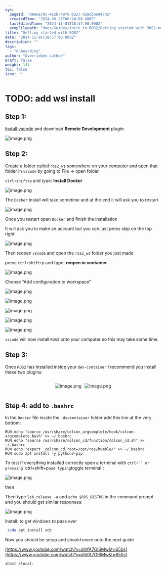 ```yaml
---
sys:
  pageId: "89e0a78c-4e2b-4070-b327-d28cb0694742"
  createdTime: "2024-08-21T00:24:00.000Z"
  lastEditedTime: "2024-11-01T18:57:00.000Z"
  propFilepath: "docs/Guides/intro_to_ROS2/Getting started with ROS2.md"
title: "Getting started with ROS2"
date: "2024-11-01T18:57:00.000Z"
description: ""
tags:
  - "Onboarding"
author: "Overridden author"
draft: false
weight: 141
toc: false
icon: ""
---
```


# TODO: add wsl install

## Step 1:

[Install vscode](https://code.visualstudio.com/download) and download **Remote Development** plugin:

![image.png](https://prod-files-secure.s3.us-west-2.amazonaws.com/d518164a-d88e-44d1-a4ee-3adb3bd8bce0/efb52993-1881-4a40-b95e-6f020334f022/image.png?X-Amz-Algorithm=AWS4-HMAC-SHA256&X-Amz-Content-Sha256=UNSIGNED-PAYLOAD&X-Amz-Credential=ASIAZI2LB466SR77S6GS%2F20250213%2Fus-west-2%2Fs3%2Faws4_request&X-Amz-Date=20250213T003616Z&X-Amz-Expires=3600&X-Amz-Security-Token=IQoJb3JpZ2luX2VjEOD%2F%2F%2F%2F%2F%2F%2F%2F%2F%2FwEaCXVzLXdlc3QtMiJHMEUCIB%2BgGwtpvpWQ6Z5wPtLtKNb4bgAolTvwKuTHGLk6Y%2F5XAiEAst3UuD2qTz3FOEnlJk%2BcneTYTrlQz1trwxyGg5RN6QEqiAQI%2Bf%2F%2F%2F%2F%2F%2F%2F%2F%2F%2FARAAGgw2Mzc0MjMxODM4MDUiDLbOP61r1%2BhjV9zy6CrcA0DYtzcYKH0mUNGHchQkSyQh1vWPKUo4k3Jgxt3H0vbobU8U8x8PCiOtcfghs5kIYOe5is%2BqPTnfNcZk%2Fx%2BIrYrYxDDE3qCxGSCAEcLWGGtZeSDv7H9sNjBMxeK%2FiEQHe%2FABNll%2F6HqqC8jtjTqmkkUFzrpLmjrHiO0sFzO2cM2S8FJ98A15DPdPqhSzt%2BA7Mk51lzrvVabf80qib66AJekUFQo8iUqACGH%2B6bj5noJfZDF%2BFrBmXHp8UEQPbzFrcevzRjmU3wXKntFZSXnEcb5UNwVyB%2FVyN%2FhKVpRvPA3lfgobsLqcYvqME4ZEQLtqDfz5VB9U9KcpAdCTkFoHVglLvLsT6jHc%2B43IKj6Hew%2Bx1LcAsPvLUUGv54%2F0DnuvcdSiBVxGEC27%2Fcve3cAGnoXfk0vQ7kYt0f6ve4M5TrXVvaZOzLodbVlBy%2FDFDJO8we4vnaH5KfJLtkqfe4LKWm4WiM9dps5mvab7lZ4dEP8lfzjL9t63tp72ay%2FBXy%2B1XVSCXamrRGwaA%2BdKdQUUUKSQSy3v7qG5iucS6hYKDMmhHjWtCFdcFV6y%2BGHEi%2FA7JcAPLZjQ%2FLyCOJcnyR%2BhVHD3uz3n0gVbc3R5%2FNJh5Ax0BKI5HIvzzlGio3ufMLjhtL0GOqUBR57UnS7U0hX6LaMVphwytrHaIyz%2FMxFHmAJoxPPFYclJsGDI2wRyyPRVNAkPkBF1SBukmsMNFK4voSEER8IhHz4bHjwBCLVnOP4%2FSsqh3tQJK8krW30bmwvc4vA8QoJPVHilN3szSrKfaPeekqMG9y4UCgxpuPEtd0wndC2xNprFVQOLVTtwhORQ3y6sr7aThcPTkLAHRzeAelR9jzgTOOFfbbTz&X-Amz-Signature=eec90ab73cb2711ca63ff452b495fc686cbb1bcc640b9b9f1a6d60b9d53e3c36&X-Amz-SignedHeaders=host&x-id=GetObject)

## Step 2:

Create a folder called `ros2_ws` somewhere on your computer and open that folder in `vscode` by going to File → open folder 

`ctrl+shift+p` and type: **Install Docker**

![image.png](https://prod-files-secure.s3.us-west-2.amazonaws.com/d518164a-d88e-44d1-a4ee-3adb3bd8bce0/2269dc0e-1cd5-47ff-bceb-c04ad9b2eab0/image.png?X-Amz-Algorithm=AWS4-HMAC-SHA256&X-Amz-Content-Sha256=UNSIGNED-PAYLOAD&X-Amz-Credential=ASIAZI2LB466SR77S6GS%2F20250213%2Fus-west-2%2Fs3%2Faws4_request&X-Amz-Date=20250213T003616Z&X-Amz-Expires=3600&X-Amz-Security-Token=IQoJb3JpZ2luX2VjEOD%2F%2F%2F%2F%2F%2F%2F%2F%2F%2FwEaCXVzLXdlc3QtMiJHMEUCIB%2BgGwtpvpWQ6Z5wPtLtKNb4bgAolTvwKuTHGLk6Y%2F5XAiEAst3UuD2qTz3FOEnlJk%2BcneTYTrlQz1trwxyGg5RN6QEqiAQI%2Bf%2F%2F%2F%2F%2F%2F%2F%2F%2F%2FARAAGgw2Mzc0MjMxODM4MDUiDLbOP61r1%2BhjV9zy6CrcA0DYtzcYKH0mUNGHchQkSyQh1vWPKUo4k3Jgxt3H0vbobU8U8x8PCiOtcfghs5kIYOe5is%2BqPTnfNcZk%2Fx%2BIrYrYxDDE3qCxGSCAEcLWGGtZeSDv7H9sNjBMxeK%2FiEQHe%2FABNll%2F6HqqC8jtjTqmkkUFzrpLmjrHiO0sFzO2cM2S8FJ98A15DPdPqhSzt%2BA7Mk51lzrvVabf80qib66AJekUFQo8iUqACGH%2B6bj5noJfZDF%2BFrBmXHp8UEQPbzFrcevzRjmU3wXKntFZSXnEcb5UNwVyB%2FVyN%2FhKVpRvPA3lfgobsLqcYvqME4ZEQLtqDfz5VB9U9KcpAdCTkFoHVglLvLsT6jHc%2B43IKj6Hew%2Bx1LcAsPvLUUGv54%2F0DnuvcdSiBVxGEC27%2Fcve3cAGnoXfk0vQ7kYt0f6ve4M5TrXVvaZOzLodbVlBy%2FDFDJO8we4vnaH5KfJLtkqfe4LKWm4WiM9dps5mvab7lZ4dEP8lfzjL9t63tp72ay%2FBXy%2B1XVSCXamrRGwaA%2BdKdQUUUKSQSy3v7qG5iucS6hYKDMmhHjWtCFdcFV6y%2BGHEi%2FA7JcAPLZjQ%2FLyCOJcnyR%2BhVHD3uz3n0gVbc3R5%2FNJh5Ax0BKI5HIvzzlGio3ufMLjhtL0GOqUBR57UnS7U0hX6LaMVphwytrHaIyz%2FMxFHmAJoxPPFYclJsGDI2wRyyPRVNAkPkBF1SBukmsMNFK4voSEER8IhHz4bHjwBCLVnOP4%2FSsqh3tQJK8krW30bmwvc4vA8QoJPVHilN3szSrKfaPeekqMG9y4UCgxpuPEtd0wndC2xNprFVQOLVTtwhORQ3y6sr7aThcPTkLAHRzeAelR9jzgTOOFfbbTz&X-Amz-Signature=3c8074ab935bb19d1279b1eb8cfa6e8f6ef30ba6a8272621b6633d55fb2e6b03&X-Amz-SignedHeaders=host&x-id=GetObject)

The `Docker` install will take sometime and at the end it will ask you to restart

![image.png](https://prod-files-secure.s3.us-west-2.amazonaws.com/d518164a-d88e-44d1-a4ee-3adb3bd8bce0/ed233f78-be33-4b1f-b89c-9c346c0e961e/image.png?X-Amz-Algorithm=AWS4-HMAC-SHA256&X-Amz-Content-Sha256=UNSIGNED-PAYLOAD&X-Amz-Credential=ASIAZI2LB466SR77S6GS%2F20250213%2Fus-west-2%2Fs3%2Faws4_request&X-Amz-Date=20250213T003616Z&X-Amz-Expires=3600&X-Amz-Security-Token=IQoJb3JpZ2luX2VjEOD%2F%2F%2F%2F%2F%2F%2F%2F%2F%2FwEaCXVzLXdlc3QtMiJHMEUCIB%2BgGwtpvpWQ6Z5wPtLtKNb4bgAolTvwKuTHGLk6Y%2F5XAiEAst3UuD2qTz3FOEnlJk%2BcneTYTrlQz1trwxyGg5RN6QEqiAQI%2Bf%2F%2F%2F%2F%2F%2F%2F%2F%2F%2FARAAGgw2Mzc0MjMxODM4MDUiDLbOP61r1%2BhjV9zy6CrcA0DYtzcYKH0mUNGHchQkSyQh1vWPKUo4k3Jgxt3H0vbobU8U8x8PCiOtcfghs5kIYOe5is%2BqPTnfNcZk%2Fx%2BIrYrYxDDE3qCxGSCAEcLWGGtZeSDv7H9sNjBMxeK%2FiEQHe%2FABNll%2F6HqqC8jtjTqmkkUFzrpLmjrHiO0sFzO2cM2S8FJ98A15DPdPqhSzt%2BA7Mk51lzrvVabf80qib66AJekUFQo8iUqACGH%2B6bj5noJfZDF%2BFrBmXHp8UEQPbzFrcevzRjmU3wXKntFZSXnEcb5UNwVyB%2FVyN%2FhKVpRvPA3lfgobsLqcYvqME4ZEQLtqDfz5VB9U9KcpAdCTkFoHVglLvLsT6jHc%2B43IKj6Hew%2Bx1LcAsPvLUUGv54%2F0DnuvcdSiBVxGEC27%2Fcve3cAGnoXfk0vQ7kYt0f6ve4M5TrXVvaZOzLodbVlBy%2FDFDJO8we4vnaH5KfJLtkqfe4LKWm4WiM9dps5mvab7lZ4dEP8lfzjL9t63tp72ay%2FBXy%2B1XVSCXamrRGwaA%2BdKdQUUUKSQSy3v7qG5iucS6hYKDMmhHjWtCFdcFV6y%2BGHEi%2FA7JcAPLZjQ%2FLyCOJcnyR%2BhVHD3uz3n0gVbc3R5%2FNJh5Ax0BKI5HIvzzlGio3ufMLjhtL0GOqUBR57UnS7U0hX6LaMVphwytrHaIyz%2FMxFHmAJoxPPFYclJsGDI2wRyyPRVNAkPkBF1SBukmsMNFK4voSEER8IhHz4bHjwBCLVnOP4%2FSsqh3tQJK8krW30bmwvc4vA8QoJPVHilN3szSrKfaPeekqMG9y4UCgxpuPEtd0wndC2xNprFVQOLVTtwhORQ3y6sr7aThcPTkLAHRzeAelR9jzgTOOFfbbTz&X-Amz-Signature=fd8f2b633dcdc4e05b007bb47a12ba63f2bac780a86c38fcc5e25048f3580de4&X-Amz-SignedHeaders=host&x-id=GetObject)

Once you restart open `Docker` and finish the installation

It will ask you to make an account but you can just press skip on the top right

![image.png](https://prod-files-secure.s3.us-west-2.amazonaws.com/d518164a-d88e-44d1-a4ee-3adb3bd8bce0/21010ad9-1659-4fd9-9f59-9932a09b2a3d/image.png?X-Amz-Algorithm=AWS4-HMAC-SHA256&X-Amz-Content-Sha256=UNSIGNED-PAYLOAD&X-Amz-Credential=ASIAZI2LB466SR77S6GS%2F20250213%2Fus-west-2%2Fs3%2Faws4_request&X-Amz-Date=20250213T003616Z&X-Amz-Expires=3600&X-Amz-Security-Token=IQoJb3JpZ2luX2VjEOD%2F%2F%2F%2F%2F%2F%2F%2F%2F%2FwEaCXVzLXdlc3QtMiJHMEUCIB%2BgGwtpvpWQ6Z5wPtLtKNb4bgAolTvwKuTHGLk6Y%2F5XAiEAst3UuD2qTz3FOEnlJk%2BcneTYTrlQz1trwxyGg5RN6QEqiAQI%2Bf%2F%2F%2F%2F%2F%2F%2F%2F%2F%2FARAAGgw2Mzc0MjMxODM4MDUiDLbOP61r1%2BhjV9zy6CrcA0DYtzcYKH0mUNGHchQkSyQh1vWPKUo4k3Jgxt3H0vbobU8U8x8PCiOtcfghs5kIYOe5is%2BqPTnfNcZk%2Fx%2BIrYrYxDDE3qCxGSCAEcLWGGtZeSDv7H9sNjBMxeK%2FiEQHe%2FABNll%2F6HqqC8jtjTqmkkUFzrpLmjrHiO0sFzO2cM2S8FJ98A15DPdPqhSzt%2BA7Mk51lzrvVabf80qib66AJekUFQo8iUqACGH%2B6bj5noJfZDF%2BFrBmXHp8UEQPbzFrcevzRjmU3wXKntFZSXnEcb5UNwVyB%2FVyN%2FhKVpRvPA3lfgobsLqcYvqME4ZEQLtqDfz5VB9U9KcpAdCTkFoHVglLvLsT6jHc%2B43IKj6Hew%2Bx1LcAsPvLUUGv54%2F0DnuvcdSiBVxGEC27%2Fcve3cAGnoXfk0vQ7kYt0f6ve4M5TrXVvaZOzLodbVlBy%2FDFDJO8we4vnaH5KfJLtkqfe4LKWm4WiM9dps5mvab7lZ4dEP8lfzjL9t63tp72ay%2FBXy%2B1XVSCXamrRGwaA%2BdKdQUUUKSQSy3v7qG5iucS6hYKDMmhHjWtCFdcFV6y%2BGHEi%2FA7JcAPLZjQ%2FLyCOJcnyR%2BhVHD3uz3n0gVbc3R5%2FNJh5Ax0BKI5HIvzzlGio3ufMLjhtL0GOqUBR57UnS7U0hX6LaMVphwytrHaIyz%2FMxFHmAJoxPPFYclJsGDI2wRyyPRVNAkPkBF1SBukmsMNFK4voSEER8IhHz4bHjwBCLVnOP4%2FSsqh3tQJK8krW30bmwvc4vA8QoJPVHilN3szSrKfaPeekqMG9y4UCgxpuPEtd0wndC2xNprFVQOLVTtwhORQ3y6sr7aThcPTkLAHRzeAelR9jzgTOOFfbbTz&X-Amz-Signature=a21e5800d3117ef4e61a2e850cb6913d39bbe1d4cedb3c097ffb7a3a8976dbdc&X-Amz-SignedHeaders=host&x-id=GetObject)

Then reopen `vscode` and open the `ros2_ws` folder you just made

press `ctrl+shift+p` and type: **reopen in container**

![image.png](https://prod-files-secure.s3.us-west-2.amazonaws.com/d518164a-d88e-44d1-a4ee-3adb3bd8bce0/4e93b8c2-41ad-488c-8095-c74205196118/image.png?X-Amz-Algorithm=AWS4-HMAC-SHA256&X-Amz-Content-Sha256=UNSIGNED-PAYLOAD&X-Amz-Credential=ASIAZI2LB466SR77S6GS%2F20250213%2Fus-west-2%2Fs3%2Faws4_request&X-Amz-Date=20250213T003616Z&X-Amz-Expires=3600&X-Amz-Security-Token=IQoJb3JpZ2luX2VjEOD%2F%2F%2F%2F%2F%2F%2F%2F%2F%2FwEaCXVzLXdlc3QtMiJHMEUCIB%2BgGwtpvpWQ6Z5wPtLtKNb4bgAolTvwKuTHGLk6Y%2F5XAiEAst3UuD2qTz3FOEnlJk%2BcneTYTrlQz1trwxyGg5RN6QEqiAQI%2Bf%2F%2F%2F%2F%2F%2F%2F%2F%2F%2FARAAGgw2Mzc0MjMxODM4MDUiDLbOP61r1%2BhjV9zy6CrcA0DYtzcYKH0mUNGHchQkSyQh1vWPKUo4k3Jgxt3H0vbobU8U8x8PCiOtcfghs5kIYOe5is%2BqPTnfNcZk%2Fx%2BIrYrYxDDE3qCxGSCAEcLWGGtZeSDv7H9sNjBMxeK%2FiEQHe%2FABNll%2F6HqqC8jtjTqmkkUFzrpLmjrHiO0sFzO2cM2S8FJ98A15DPdPqhSzt%2BA7Mk51lzrvVabf80qib66AJekUFQo8iUqACGH%2B6bj5noJfZDF%2BFrBmXHp8UEQPbzFrcevzRjmU3wXKntFZSXnEcb5UNwVyB%2FVyN%2FhKVpRvPA3lfgobsLqcYvqME4ZEQLtqDfz5VB9U9KcpAdCTkFoHVglLvLsT6jHc%2B43IKj6Hew%2Bx1LcAsPvLUUGv54%2F0DnuvcdSiBVxGEC27%2Fcve3cAGnoXfk0vQ7kYt0f6ve4M5TrXVvaZOzLodbVlBy%2FDFDJO8we4vnaH5KfJLtkqfe4LKWm4WiM9dps5mvab7lZ4dEP8lfzjL9t63tp72ay%2FBXy%2B1XVSCXamrRGwaA%2BdKdQUUUKSQSy3v7qG5iucS6hYKDMmhHjWtCFdcFV6y%2BGHEi%2FA7JcAPLZjQ%2FLyCOJcnyR%2BhVHD3uz3n0gVbc3R5%2FNJh5Ax0BKI5HIvzzlGio3ufMLjhtL0GOqUBR57UnS7U0hX6LaMVphwytrHaIyz%2FMxFHmAJoxPPFYclJsGDI2wRyyPRVNAkPkBF1SBukmsMNFK4voSEER8IhHz4bHjwBCLVnOP4%2FSsqh3tQJK8krW30bmwvc4vA8QoJPVHilN3szSrKfaPeekqMG9y4UCgxpuPEtd0wndC2xNprFVQOLVTtwhORQ3y6sr7aThcPTkLAHRzeAelR9jzgTOOFfbbTz&X-Amz-Signature=70f8cb934f509612097ca632fcc077cc5aee63f7d3269be62817db726bb34907&X-Amz-SignedHeaders=host&x-id=GetObject)

Choose “Add configuration to workspace”

![image.png](https://prod-files-secure.s3.us-west-2.amazonaws.com/d518164a-d88e-44d1-a4ee-3adb3bd8bce0/9560b282-5060-4989-ba37-97e7b2c22476/image.png?X-Amz-Algorithm=AWS4-HMAC-SHA256&X-Amz-Content-Sha256=UNSIGNED-PAYLOAD&X-Amz-Credential=ASIAZI2LB466SR77S6GS%2F20250213%2Fus-west-2%2Fs3%2Faws4_request&X-Amz-Date=20250213T003616Z&X-Amz-Expires=3600&X-Amz-Security-Token=IQoJb3JpZ2luX2VjEOD%2F%2F%2F%2F%2F%2F%2F%2F%2F%2FwEaCXVzLXdlc3QtMiJHMEUCIB%2BgGwtpvpWQ6Z5wPtLtKNb4bgAolTvwKuTHGLk6Y%2F5XAiEAst3UuD2qTz3FOEnlJk%2BcneTYTrlQz1trwxyGg5RN6QEqiAQI%2Bf%2F%2F%2F%2F%2F%2F%2F%2F%2F%2FARAAGgw2Mzc0MjMxODM4MDUiDLbOP61r1%2BhjV9zy6CrcA0DYtzcYKH0mUNGHchQkSyQh1vWPKUo4k3Jgxt3H0vbobU8U8x8PCiOtcfghs5kIYOe5is%2BqPTnfNcZk%2Fx%2BIrYrYxDDE3qCxGSCAEcLWGGtZeSDv7H9sNjBMxeK%2FiEQHe%2FABNll%2F6HqqC8jtjTqmkkUFzrpLmjrHiO0sFzO2cM2S8FJ98A15DPdPqhSzt%2BA7Mk51lzrvVabf80qib66AJekUFQo8iUqACGH%2B6bj5noJfZDF%2BFrBmXHp8UEQPbzFrcevzRjmU3wXKntFZSXnEcb5UNwVyB%2FVyN%2FhKVpRvPA3lfgobsLqcYvqME4ZEQLtqDfz5VB9U9KcpAdCTkFoHVglLvLsT6jHc%2B43IKj6Hew%2Bx1LcAsPvLUUGv54%2F0DnuvcdSiBVxGEC27%2Fcve3cAGnoXfk0vQ7kYt0f6ve4M5TrXVvaZOzLodbVlBy%2FDFDJO8we4vnaH5KfJLtkqfe4LKWm4WiM9dps5mvab7lZ4dEP8lfzjL9t63tp72ay%2FBXy%2B1XVSCXamrRGwaA%2BdKdQUUUKSQSy3v7qG5iucS6hYKDMmhHjWtCFdcFV6y%2BGHEi%2FA7JcAPLZjQ%2FLyCOJcnyR%2BhVHD3uz3n0gVbc3R5%2FNJh5Ax0BKI5HIvzzlGio3ufMLjhtL0GOqUBR57UnS7U0hX6LaMVphwytrHaIyz%2FMxFHmAJoxPPFYclJsGDI2wRyyPRVNAkPkBF1SBukmsMNFK4voSEER8IhHz4bHjwBCLVnOP4%2FSsqh3tQJK8krW30bmwvc4vA8QoJPVHilN3szSrKfaPeekqMG9y4UCgxpuPEtd0wndC2xNprFVQOLVTtwhORQ3y6sr7aThcPTkLAHRzeAelR9jzgTOOFfbbTz&X-Amz-Signature=ed1ce2fbedb52b01fb0b2cecc974dc93d3fd6657c2b6c87ded2463f47cf1ce96&X-Amz-SignedHeaders=host&x-id=GetObject)

![image.png](https://prod-files-secure.s3.us-west-2.amazonaws.com/d518164a-d88e-44d1-a4ee-3adb3bd8bce0/2ee63f81-886b-48e8-a553-dc6e5eac99e4/image.png?X-Amz-Algorithm=AWS4-HMAC-SHA256&X-Amz-Content-Sha256=UNSIGNED-PAYLOAD&X-Amz-Credential=ASIAZI2LB466SR77S6GS%2F20250213%2Fus-west-2%2Fs3%2Faws4_request&X-Amz-Date=20250213T003616Z&X-Amz-Expires=3600&X-Amz-Security-Token=IQoJb3JpZ2luX2VjEOD%2F%2F%2F%2F%2F%2F%2F%2F%2F%2FwEaCXVzLXdlc3QtMiJHMEUCIB%2BgGwtpvpWQ6Z5wPtLtKNb4bgAolTvwKuTHGLk6Y%2F5XAiEAst3UuD2qTz3FOEnlJk%2BcneTYTrlQz1trwxyGg5RN6QEqiAQI%2Bf%2F%2F%2F%2F%2F%2F%2F%2F%2F%2FARAAGgw2Mzc0MjMxODM4MDUiDLbOP61r1%2BhjV9zy6CrcA0DYtzcYKH0mUNGHchQkSyQh1vWPKUo4k3Jgxt3H0vbobU8U8x8PCiOtcfghs5kIYOe5is%2BqPTnfNcZk%2Fx%2BIrYrYxDDE3qCxGSCAEcLWGGtZeSDv7H9sNjBMxeK%2FiEQHe%2FABNll%2F6HqqC8jtjTqmkkUFzrpLmjrHiO0sFzO2cM2S8FJ98A15DPdPqhSzt%2BA7Mk51lzrvVabf80qib66AJekUFQo8iUqACGH%2B6bj5noJfZDF%2BFrBmXHp8UEQPbzFrcevzRjmU3wXKntFZSXnEcb5UNwVyB%2FVyN%2FhKVpRvPA3lfgobsLqcYvqME4ZEQLtqDfz5VB9U9KcpAdCTkFoHVglLvLsT6jHc%2B43IKj6Hew%2Bx1LcAsPvLUUGv54%2F0DnuvcdSiBVxGEC27%2Fcve3cAGnoXfk0vQ7kYt0f6ve4M5TrXVvaZOzLodbVlBy%2FDFDJO8we4vnaH5KfJLtkqfe4LKWm4WiM9dps5mvab7lZ4dEP8lfzjL9t63tp72ay%2FBXy%2B1XVSCXamrRGwaA%2BdKdQUUUKSQSy3v7qG5iucS6hYKDMmhHjWtCFdcFV6y%2BGHEi%2FA7JcAPLZjQ%2FLyCOJcnyR%2BhVHD3uz3n0gVbc3R5%2FNJh5Ax0BKI5HIvzzlGio3ufMLjhtL0GOqUBR57UnS7U0hX6LaMVphwytrHaIyz%2FMxFHmAJoxPPFYclJsGDI2wRyyPRVNAkPkBF1SBukmsMNFK4voSEER8IhHz4bHjwBCLVnOP4%2FSsqh3tQJK8krW30bmwvc4vA8QoJPVHilN3szSrKfaPeekqMG9y4UCgxpuPEtd0wndC2xNprFVQOLVTtwhORQ3y6sr7aThcPTkLAHRzeAelR9jzgTOOFfbbTz&X-Amz-Signature=5c503798660e480eaf7f710b2e8c2d6a8eb1756ae3bc5df19170c2956f50ec34&X-Amz-SignedHeaders=host&x-id=GetObject)

![image.png](https://prod-files-secure.s3.us-west-2.amazonaws.com/d518164a-d88e-44d1-a4ee-3adb3bd8bce0/ae1580b2-b048-407e-aed9-b584224a7a04/image.png?X-Amz-Algorithm=AWS4-HMAC-SHA256&X-Amz-Content-Sha256=UNSIGNED-PAYLOAD&X-Amz-Credential=ASIAZI2LB466SR77S6GS%2F20250213%2Fus-west-2%2Fs3%2Faws4_request&X-Amz-Date=20250213T003616Z&X-Amz-Expires=3600&X-Amz-Security-Token=IQoJb3JpZ2luX2VjEOD%2F%2F%2F%2F%2F%2F%2F%2F%2F%2FwEaCXVzLXdlc3QtMiJHMEUCIB%2BgGwtpvpWQ6Z5wPtLtKNb4bgAolTvwKuTHGLk6Y%2F5XAiEAst3UuD2qTz3FOEnlJk%2BcneTYTrlQz1trwxyGg5RN6QEqiAQI%2Bf%2F%2F%2F%2F%2F%2F%2F%2F%2F%2FARAAGgw2Mzc0MjMxODM4MDUiDLbOP61r1%2BhjV9zy6CrcA0DYtzcYKH0mUNGHchQkSyQh1vWPKUo4k3Jgxt3H0vbobU8U8x8PCiOtcfghs5kIYOe5is%2BqPTnfNcZk%2Fx%2BIrYrYxDDE3qCxGSCAEcLWGGtZeSDv7H9sNjBMxeK%2FiEQHe%2FABNll%2F6HqqC8jtjTqmkkUFzrpLmjrHiO0sFzO2cM2S8FJ98A15DPdPqhSzt%2BA7Mk51lzrvVabf80qib66AJekUFQo8iUqACGH%2B6bj5noJfZDF%2BFrBmXHp8UEQPbzFrcevzRjmU3wXKntFZSXnEcb5UNwVyB%2FVyN%2FhKVpRvPA3lfgobsLqcYvqME4ZEQLtqDfz5VB9U9KcpAdCTkFoHVglLvLsT6jHc%2B43IKj6Hew%2Bx1LcAsPvLUUGv54%2F0DnuvcdSiBVxGEC27%2Fcve3cAGnoXfk0vQ7kYt0f6ve4M5TrXVvaZOzLodbVlBy%2FDFDJO8we4vnaH5KfJLtkqfe4LKWm4WiM9dps5mvab7lZ4dEP8lfzjL9t63tp72ay%2FBXy%2B1XVSCXamrRGwaA%2BdKdQUUUKSQSy3v7qG5iucS6hYKDMmhHjWtCFdcFV6y%2BGHEi%2FA7JcAPLZjQ%2FLyCOJcnyR%2BhVHD3uz3n0gVbc3R5%2FNJh5Ax0BKI5HIvzzlGio3ufMLjhtL0GOqUBR57UnS7U0hX6LaMVphwytrHaIyz%2FMxFHmAJoxPPFYclJsGDI2wRyyPRVNAkPkBF1SBukmsMNFK4voSEER8IhHz4bHjwBCLVnOP4%2FSsqh3tQJK8krW30bmwvc4vA8QoJPVHilN3szSrKfaPeekqMG9y4UCgxpuPEtd0wndC2xNprFVQOLVTtwhORQ3y6sr7aThcPTkLAHRzeAelR9jzgTOOFfbbTz&X-Amz-Signature=99432c2f99a09837e6f104cbda336f16b480f0b02ac40e99b2cd812a8dc0614e&X-Amz-SignedHeaders=host&x-id=GetObject)

![image.png](https://prod-files-secure.s3.us-west-2.amazonaws.com/d518164a-d88e-44d1-a4ee-3adb3bd8bce0/53255b28-f75e-430f-b9e3-c0ac8577e42b/image.png?X-Amz-Algorithm=AWS4-HMAC-SHA256&X-Amz-Content-Sha256=UNSIGNED-PAYLOAD&X-Amz-Credential=ASIAZI2LB466SR77S6GS%2F20250213%2Fus-west-2%2Fs3%2Faws4_request&X-Amz-Date=20250213T003616Z&X-Amz-Expires=3600&X-Amz-Security-Token=IQoJb3JpZ2luX2VjEOD%2F%2F%2F%2F%2F%2F%2F%2F%2F%2FwEaCXVzLXdlc3QtMiJHMEUCIB%2BgGwtpvpWQ6Z5wPtLtKNb4bgAolTvwKuTHGLk6Y%2F5XAiEAst3UuD2qTz3FOEnlJk%2BcneTYTrlQz1trwxyGg5RN6QEqiAQI%2Bf%2F%2F%2F%2F%2F%2F%2F%2F%2F%2FARAAGgw2Mzc0MjMxODM4MDUiDLbOP61r1%2BhjV9zy6CrcA0DYtzcYKH0mUNGHchQkSyQh1vWPKUo4k3Jgxt3H0vbobU8U8x8PCiOtcfghs5kIYOe5is%2BqPTnfNcZk%2Fx%2BIrYrYxDDE3qCxGSCAEcLWGGtZeSDv7H9sNjBMxeK%2FiEQHe%2FABNll%2F6HqqC8jtjTqmkkUFzrpLmjrHiO0sFzO2cM2S8FJ98A15DPdPqhSzt%2BA7Mk51lzrvVabf80qib66AJekUFQo8iUqACGH%2B6bj5noJfZDF%2BFrBmXHp8UEQPbzFrcevzRjmU3wXKntFZSXnEcb5UNwVyB%2FVyN%2FhKVpRvPA3lfgobsLqcYvqME4ZEQLtqDfz5VB9U9KcpAdCTkFoHVglLvLsT6jHc%2B43IKj6Hew%2Bx1LcAsPvLUUGv54%2F0DnuvcdSiBVxGEC27%2Fcve3cAGnoXfk0vQ7kYt0f6ve4M5TrXVvaZOzLodbVlBy%2FDFDJO8we4vnaH5KfJLtkqfe4LKWm4WiM9dps5mvab7lZ4dEP8lfzjL9t63tp72ay%2FBXy%2B1XVSCXamrRGwaA%2BdKdQUUUKSQSy3v7qG5iucS6hYKDMmhHjWtCFdcFV6y%2BGHEi%2FA7JcAPLZjQ%2FLyCOJcnyR%2BhVHD3uz3n0gVbc3R5%2FNJh5Ax0BKI5HIvzzlGio3ufMLjhtL0GOqUBR57UnS7U0hX6LaMVphwytrHaIyz%2FMxFHmAJoxPPFYclJsGDI2wRyyPRVNAkPkBF1SBukmsMNFK4voSEER8IhHz4bHjwBCLVnOP4%2FSsqh3tQJK8krW30bmwvc4vA8QoJPVHilN3szSrKfaPeekqMG9y4UCgxpuPEtd0wndC2xNprFVQOLVTtwhORQ3y6sr7aThcPTkLAHRzeAelR9jzgTOOFfbbTz&X-Amz-Signature=570a35cff71b2bf4f938c7e68b331bedbba36593506d92f177c6ce46ccd7fda9&X-Amz-SignedHeaders=host&x-id=GetObject)

![image.png](https://prod-files-secure.s3.us-west-2.amazonaws.com/d518164a-d88e-44d1-a4ee-3adb3bd8bce0/7c562767-5af9-4ffb-97d1-327bcdf4ee00/image.png?X-Amz-Algorithm=AWS4-HMAC-SHA256&X-Amz-Content-Sha256=UNSIGNED-PAYLOAD&X-Amz-Credential=ASIAZI2LB466SR77S6GS%2F20250213%2Fus-west-2%2Fs3%2Faws4_request&X-Amz-Date=20250213T003616Z&X-Amz-Expires=3600&X-Amz-Security-Token=IQoJb3JpZ2luX2VjEOD%2F%2F%2F%2F%2F%2F%2F%2F%2F%2FwEaCXVzLXdlc3QtMiJHMEUCIB%2BgGwtpvpWQ6Z5wPtLtKNb4bgAolTvwKuTHGLk6Y%2F5XAiEAst3UuD2qTz3FOEnlJk%2BcneTYTrlQz1trwxyGg5RN6QEqiAQI%2Bf%2F%2F%2F%2F%2F%2F%2F%2F%2F%2FARAAGgw2Mzc0MjMxODM4MDUiDLbOP61r1%2BhjV9zy6CrcA0DYtzcYKH0mUNGHchQkSyQh1vWPKUo4k3Jgxt3H0vbobU8U8x8PCiOtcfghs5kIYOe5is%2BqPTnfNcZk%2Fx%2BIrYrYxDDE3qCxGSCAEcLWGGtZeSDv7H9sNjBMxeK%2FiEQHe%2FABNll%2F6HqqC8jtjTqmkkUFzrpLmjrHiO0sFzO2cM2S8FJ98A15DPdPqhSzt%2BA7Mk51lzrvVabf80qib66AJekUFQo8iUqACGH%2B6bj5noJfZDF%2BFrBmXHp8UEQPbzFrcevzRjmU3wXKntFZSXnEcb5UNwVyB%2FVyN%2FhKVpRvPA3lfgobsLqcYvqME4ZEQLtqDfz5VB9U9KcpAdCTkFoHVglLvLsT6jHc%2B43IKj6Hew%2Bx1LcAsPvLUUGv54%2F0DnuvcdSiBVxGEC27%2Fcve3cAGnoXfk0vQ7kYt0f6ve4M5TrXVvaZOzLodbVlBy%2FDFDJO8we4vnaH5KfJLtkqfe4LKWm4WiM9dps5mvab7lZ4dEP8lfzjL9t63tp72ay%2FBXy%2B1XVSCXamrRGwaA%2BdKdQUUUKSQSy3v7qG5iucS6hYKDMmhHjWtCFdcFV6y%2BGHEi%2FA7JcAPLZjQ%2FLyCOJcnyR%2BhVHD3uz3n0gVbc3R5%2FNJh5Ax0BKI5HIvzzlGio3ufMLjhtL0GOqUBR57UnS7U0hX6LaMVphwytrHaIyz%2FMxFHmAJoxPPFYclJsGDI2wRyyPRVNAkPkBF1SBukmsMNFK4voSEER8IhHz4bHjwBCLVnOP4%2FSsqh3tQJK8krW30bmwvc4vA8QoJPVHilN3szSrKfaPeekqMG9y4UCgxpuPEtd0wndC2xNprFVQOLVTtwhORQ3y6sr7aThcPTkLAHRzeAelR9jzgTOOFfbbTz&X-Amz-Signature=59abed54246d3ad32dbdd99d2ac2b64cadb725bbf3abc1debd474ea26c79496a&X-Amz-SignedHeaders=host&x-id=GetObject)

`vscode` will now install `ROS2` onto your computer so this may take some time.

## Step 3:

Once `ROS2` has installed inside your `dev-container` I recommend you install these two plugins:

<div style="display: flex;flex-direction: row; column-gap:10px; max-width: 630px;justify-content: center;">
<div>

![image.png](https://prod-files-secure.s3.us-west-2.amazonaws.com/d518164a-d88e-44d1-a4ee-3adb3bd8bce0/3fc3d550-5a54-4ba1-ba6b-faa01cdb7369/image.png?X-Amz-Algorithm=AWS4-HMAC-SHA256&X-Amz-Content-Sha256=UNSIGNED-PAYLOAD&X-Amz-Credential=ASIAZI2LB466TTA3DMSQ%2F20250213%2Fus-west-2%2Fs3%2Faws4_request&X-Amz-Date=20250213T003618Z&X-Amz-Expires=3600&X-Amz-Security-Token=IQoJb3JpZ2luX2VjEOD%2F%2F%2F%2F%2F%2F%2F%2F%2F%2FwEaCXVzLXdlc3QtMiJHMEUCIQD5VoEdU2BNuTl3IcnvWaZxBfsbA4LXSyK9IsODSZGP7wIgUmjtvG9cliyO8SQR5EArr6KuCDxz3yExlNe1vRK%2FvuoqiAQI%2Bf%2F%2F%2F%2F%2F%2F%2F%2F%2F%2FARAAGgw2Mzc0MjMxODM4MDUiDBfs5WNo4gB9JEu2fyrcAz3lE0Hn%2BdaaVkpxVoOCYfc69CQmNZk9UM4WJCqDBPvljdL3Z18lEtEK7rYtZZy3PZl3y%2BzUCF4PkorVhdygTA5n3OxVpasUDhz6qz2AlJX%2BspBTrd3GUhbEz%2BkE%2FVvcMe5U4GrtTF6f2EodtXjQAFdIQ4LpzOxcxb0ZsMTSpQKXV3VXVsX6nVp1Y4EQCMSdBjq0Weds1MMawmNI2sch2e6WEODJoUAFlqtN3LrFrfPFpFETg%2Bm0jCKrNakVo%2B1mc1NeRaRHVNBqjM4hkXGDCBdIfsf%2FjykBASMsMvsx2%2FTmhG4GL2yB114noQS5r3d3XORZRDTlI%2B9kYlmVES6dtY1%2FxZGhVIqUWlanqOdpw8EPjucJ4Vb4fqitRBl9VKB389Ls7IeoznlpJFQzpoEOHBlXcCZg7GRKr5pwgauyQnhXC6pSie9kaP3gViuD2XIGIoJPXAX9Vv90S1qRSo1jjt7hcfqefIq4oaJUAOCRVrrLzdQZ4ZUU%2B%2BXBwqJPJNtsrwWWwRsPNuMAtMBrR%2F2hkVgySBS%2Fi1GvUibFr1%2BS9xRWUIC8Dvr293YplK%2Bf6%2BJo%2B77FCAf17IG2554qjZQWK%2Fw4ljie%2Fasr1sARHjzHoef7eE3zlyesuXQYuMlmMMzhtL0GOqUBhKB%2BeNr5gSDORzX47FgzpMB1SVNMcwgLEwcmBoZZjVJg1otY4GnMD8%2FkiTf8gtZQvy0MaRmj4iUiywcGhRXaqqZW4EgvRosoFK9Q6q7jTwOKo9bSEHXS7ooY8UDJRGmPRuCaJ6xGb1mzcqG3TmFLqtdDRa0TEjImYIZlMeumdEywJxkoPprHlELKUoVR7NTgzfeEJ7fW93jyJP4LPRClwCExyd%2FG&X-Amz-Signature=073c95a42eb6256096dbac68c61f15773e781cd9a950bfdf586a2570ed186a64&X-Amz-SignedHeaders=host&x-id=GetObject)

</div>
<div>

![image.png](https://prod-files-secure.s3.us-west-2.amazonaws.com/d518164a-d88e-44d1-a4ee-3adb3bd8bce0/d994cc66-13c2-4093-a5a3-f84cf4601a82/image.png?X-Amz-Algorithm=AWS4-HMAC-SHA256&X-Amz-Content-Sha256=UNSIGNED-PAYLOAD&X-Amz-Credential=ASIAZI2LB4664SK6UZI2%2F20250213%2Fus-west-2%2Fs3%2Faws4_request&X-Amz-Date=20250213T003619Z&X-Amz-Expires=3600&X-Amz-Security-Token=IQoJb3JpZ2luX2VjEOD%2F%2F%2F%2F%2F%2F%2F%2F%2F%2FwEaCXVzLXdlc3QtMiJGMEQCIBxwUTKre%2FeBhDTMXkLArYf9VyAooA07PMpVVfY6ljgyAiAlbP3Xh0VgrdyBC4nczQYJjy9j%2FwXQGPaEQs5G2cqI2CqIBAj5%2F%2F%2F%2F%2F%2F%2F%2F%2F%2F8BEAAaDDYzNzQyMzE4MzgwNSIMATsZ5ECgLDIksRA8KtwDEF%2BHO8qu9ueeDQU3dATZJ2n3DnN32dRggYtMH1p3W3bOLv9NFlwOi13CYce8XhCsHG%2F6h64RB4WkJbodhsrK1V2Vrdu18YzEi085VMS%2BKBrVcTix6qqfwoDWYEWztnH7IcZuUDhjV0fE%2BBilJgoeN4R%2Fr2zgiCIA7xTCw24Nx36zU8g7C4ugs6ILrVmQDZ%2BnqUlrpD644AtBNpZAjIUiqWshQ7OzRwd43Sy6gJCaTxPlHPVwsFQnf6ZJKc4xGCK%2BvQ2lQNGdJzRktl84Jx9dzLBMR0p9DUHE8loInXW1bj1z4iMD0gsFv1CZmp6r8XgtJxTneZgoy5RBNJcvoY3aU%2F1e4m%2Fsh2wUcFoEl9HPpMagugr0im0SvMqH%2BRJQepdk1O0RO1N5S%2FMLyw49PVuFIvqHbTOk9ooFUPDqxMAK5GjdEJe4vk4cQkDsRBjwSLd%2B21gfy0m0BGzrvJmCWkei3Bh%2BPJwhFyJJX80i8ojSd7hjHcjYTrEtdVvmBgGCMAHpUIpfme5pnMk5g85uBsxftCFZbjo7IKZ4od7Ize3TKEfc%2FK4UBMmbcOfix9BhB1g3od4p9vS3Gam8k3l2YLBx%2B54p%2FfvXyjFxDkCz%2Bt9atycit8fpbZOap06EOYQw4%2BG0vQY6pgEfMHx0OdLLud91aBgyH1VxO3FLHI49YgP0F2%2FZ9WSvj93UTJUPptZOLs2lzvPOMenmmnISBpAuBWU%2F9jAyb967WUhK1fIc53UF3GAZWfHOGpLTQBNJRYUY3K01rXCTdM%2FoyRVTUNb27w7BBg3M1Jlnpc4UfUVp3hQCkm6hoK%2FfrQC%2Bn7JECTOcQB9gCb7VhVhez4WVaCgTMcmozqP7CZOQzrTMXwub&X-Amz-Signature=452d5d3a081d3d1d362a267bc70cf0c31bd7eb85ba3a0909c8081f76c0248040&X-Amz-SignedHeaders=host&x-id=GetObject)

</div>
</div>

## Step 4: add to `.bashrc`

In the `Docker` file inside the `.devcontainer` folder add this line at the very bottom: 

```docker
RUN echo "source /usr/share/colcon_argcomplete/hook/colcon-argcomplete.bash" >> ~/.bashrc
RUN echo "source /usr/share/colcon_cd/function/colcon_cd.sh" >> ~/.bashrc
RUN echo "export _colcon_cd_root=/opt/ros/humble/" >> ~/.bashrc
RUN sudo apt install -y python3-pip 
```

To test if everything installed correctly open a terminal with `ctrl+`` or pressing `ctrl+shift+p` and typing `toggle terminal`:

![image.png](https://prod-files-secure.s3.us-west-2.amazonaws.com/d518164a-d88e-44d1-a4ee-3adb3bd8bce0/6a4943d8-b04e-4c02-9a58-775f3384d1a5/image.png?X-Amz-Algorithm=AWS4-HMAC-SHA256&X-Amz-Content-Sha256=UNSIGNED-PAYLOAD&X-Amz-Credential=ASIAZI2LB466SR77S6GS%2F20250213%2Fus-west-2%2Fs3%2Faws4_request&X-Amz-Date=20250213T003616Z&X-Amz-Expires=3600&X-Amz-Security-Token=IQoJb3JpZ2luX2VjEOD%2F%2F%2F%2F%2F%2F%2F%2F%2F%2FwEaCXVzLXdlc3QtMiJHMEUCIB%2BgGwtpvpWQ6Z5wPtLtKNb4bgAolTvwKuTHGLk6Y%2F5XAiEAst3UuD2qTz3FOEnlJk%2BcneTYTrlQz1trwxyGg5RN6QEqiAQI%2Bf%2F%2F%2F%2F%2F%2F%2F%2F%2F%2FARAAGgw2Mzc0MjMxODM4MDUiDLbOP61r1%2BhjV9zy6CrcA0DYtzcYKH0mUNGHchQkSyQh1vWPKUo4k3Jgxt3H0vbobU8U8x8PCiOtcfghs5kIYOe5is%2BqPTnfNcZk%2Fx%2BIrYrYxDDE3qCxGSCAEcLWGGtZeSDv7H9sNjBMxeK%2FiEQHe%2FABNll%2F6HqqC8jtjTqmkkUFzrpLmjrHiO0sFzO2cM2S8FJ98A15DPdPqhSzt%2BA7Mk51lzrvVabf80qib66AJekUFQo8iUqACGH%2B6bj5noJfZDF%2BFrBmXHp8UEQPbzFrcevzRjmU3wXKntFZSXnEcb5UNwVyB%2FVyN%2FhKVpRvPA3lfgobsLqcYvqME4ZEQLtqDfz5VB9U9KcpAdCTkFoHVglLvLsT6jHc%2B43IKj6Hew%2Bx1LcAsPvLUUGv54%2F0DnuvcdSiBVxGEC27%2Fcve3cAGnoXfk0vQ7kYt0f6ve4M5TrXVvaZOzLodbVlBy%2FDFDJO8we4vnaH5KfJLtkqfe4LKWm4WiM9dps5mvab7lZ4dEP8lfzjL9t63tp72ay%2FBXy%2B1XVSCXamrRGwaA%2BdKdQUUUKSQSy3v7qG5iucS6hYKDMmhHjWtCFdcFV6y%2BGHEi%2FA7JcAPLZjQ%2FLyCOJcnyR%2BhVHD3uz3n0gVbc3R5%2FNJh5Ax0BKI5HIvzzlGio3ufMLjhtL0GOqUBR57UnS7U0hX6LaMVphwytrHaIyz%2FMxFHmAJoxPPFYclJsGDI2wRyyPRVNAkPkBF1SBukmsMNFK4voSEER8IhHz4bHjwBCLVnOP4%2FSsqh3tQJK8krW30bmwvc4vA8QoJPVHilN3szSrKfaPeekqMG9y4UCgxpuPEtd0wndC2xNprFVQOLVTtwhORQ3y6sr7aThcPTkLAHRzeAelR9jzgTOOFfbbTz&X-Amz-Signature=21b3bffe65fc2503b638edff150c8e20236764493397d897882627395c9255c9&X-Amz-SignedHeaders=host&x-id=GetObject)

then 

Then type `lsb_release -a` and `echo $ROS_DISTRO` in the command prompt and you should get similar responses:

![image.png](https://prod-files-secure.s3.us-west-2.amazonaws.com/d518164a-d88e-44d1-a4ee-3adb3bd8bce0/3e635dec-a805-4e85-8b9e-d000e5b71a4e/image.png?X-Amz-Algorithm=AWS4-HMAC-SHA256&X-Amz-Content-Sha256=UNSIGNED-PAYLOAD&X-Amz-Credential=ASIAZI2LB466SR77S6GS%2F20250213%2Fus-west-2%2Fs3%2Faws4_request&X-Amz-Date=20250213T003616Z&X-Amz-Expires=3600&X-Amz-Security-Token=IQoJb3JpZ2luX2VjEOD%2F%2F%2F%2F%2F%2F%2F%2F%2F%2FwEaCXVzLXdlc3QtMiJHMEUCIB%2BgGwtpvpWQ6Z5wPtLtKNb4bgAolTvwKuTHGLk6Y%2F5XAiEAst3UuD2qTz3FOEnlJk%2BcneTYTrlQz1trwxyGg5RN6QEqiAQI%2Bf%2F%2F%2F%2F%2F%2F%2F%2F%2F%2FARAAGgw2Mzc0MjMxODM4MDUiDLbOP61r1%2BhjV9zy6CrcA0DYtzcYKH0mUNGHchQkSyQh1vWPKUo4k3Jgxt3H0vbobU8U8x8PCiOtcfghs5kIYOe5is%2BqPTnfNcZk%2Fx%2BIrYrYxDDE3qCxGSCAEcLWGGtZeSDv7H9sNjBMxeK%2FiEQHe%2FABNll%2F6HqqC8jtjTqmkkUFzrpLmjrHiO0sFzO2cM2S8FJ98A15DPdPqhSzt%2BA7Mk51lzrvVabf80qib66AJekUFQo8iUqACGH%2B6bj5noJfZDF%2BFrBmXHp8UEQPbzFrcevzRjmU3wXKntFZSXnEcb5UNwVyB%2FVyN%2FhKVpRvPA3lfgobsLqcYvqME4ZEQLtqDfz5VB9U9KcpAdCTkFoHVglLvLsT6jHc%2B43IKj6Hew%2Bx1LcAsPvLUUGv54%2F0DnuvcdSiBVxGEC27%2Fcve3cAGnoXfk0vQ7kYt0f6ve4M5TrXVvaZOzLodbVlBy%2FDFDJO8we4vnaH5KfJLtkqfe4LKWm4WiM9dps5mvab7lZ4dEP8lfzjL9t63tp72ay%2FBXy%2B1XVSCXamrRGwaA%2BdKdQUUUKSQSy3v7qG5iucS6hYKDMmhHjWtCFdcFV6y%2BGHEi%2FA7JcAPLZjQ%2FLyCOJcnyR%2BhVHD3uz3n0gVbc3R5%2FNJh5Ax0BKI5HIvzzlGio3ufMLjhtL0GOqUBR57UnS7U0hX6LaMVphwytrHaIyz%2FMxFHmAJoxPPFYclJsGDI2wRyyPRVNAkPkBF1SBukmsMNFK4voSEER8IhHz4bHjwBCLVnOP4%2FSsqh3tQJK8krW30bmwvc4vA8QoJPVHilN3szSrKfaPeekqMG9y4UCgxpuPEtd0wndC2xNprFVQOLVTtwhORQ3y6sr7aThcPTkLAHRzeAelR9jzgTOOFfbbTz&X-Amz-Signature=ebe3a69dc9ded50266e210b2e0d5a681c9779ac58338c84b98686ed9afba2430&X-Amz-SignedHeaders=host&x-id=GetObject)

Install:  to get windows to pass over

```bash
 sudo apt install xcb
```

Now you should be setup and should move onto the next guide 

[https://www.youtube.com/watch?v=dihfA7Ol6Mw&t=650s](https://www.youtube.com/watch?v=dihfA7Ol6Mw&t=650s)

```python
xhost +local:
```
